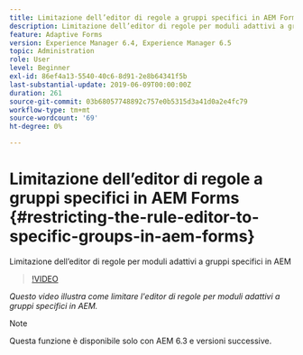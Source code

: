 ```yaml
---
title: Limitazione dell’editor di regole a gruppi specifici in AEM Forms
description: Limitazione dell’editor di regole per moduli adattivi a gruppi specifici in AEM
feature: Adaptive Forms
version: Experience Manager 6.4, Experience Manager 6.5
topic: Administration
role: User
level: Beginner
exl-id: 86ef4a13-5540-40c6-8d91-2e8b64341f5b
last-substantial-update: 2019-06-09T00:00:00Z
duration: 261
source-git-commit: 03b68057748892c757e0b5315d3a41d0a2e4fc79
workflow-type: tm+mt
source-wordcount: '69'
ht-degree: 0%

---
```


# Limitazione dell’editor di regole a gruppi specifici in AEM Forms {#restricting-the-rule-editor-to-specific-groups-in-aem-forms}

Limitazione dell’editor di regole per moduli adattivi a gruppi specifici in AEM

>[!VIDEO](https://video.tv.adobe.com/v/19470?quality=12&learn=on)

*Questo video illustra come limitare l&#39;editor di regole per moduli adattivi a gruppi specifici in AEM.*

>[!NOTE]
>
>Questa funzione è disponibile solo con AEM 6.3 e versioni successive.
